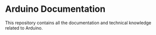 # Arduino Documentation

This repository contains all the documentation and technical knowledge related to Arduino.

